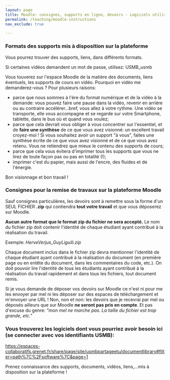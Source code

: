 ```yaml
---
layout: page
title: Moodle: consignes, supports en ligne, devoirs - Logiciels utilisés
permalink: /teaching/moodle-instructions
nav_exclude: true

---
```


### Formats des supports mis à disposition sur la plateforme

Vous pourrez trouver des supports, liens, dans différents formats.

Si certaines vidéos demandent un mot de passe, utilisez: USMB_usmb

Vous touverez sur l'espace Moodle de la matière des documents, liens éventuels, les supports de cours en vidéo. Pourquoi en vidéo me demanderez-vous ? Pour plusieurs raisons:

*   parce que nous sommes à l'ère du format numérique et de la vidéo à la demande: vous pouvez faire une pause dans la vidéo, revenir en arrière ou au contraire accélérer...bref, vous allez à votre rythme. Une vidéo se transporte, elle vous accompagne et se regarde sur votre Smartphone, tablette, dans le bus où et quand vous voulez;
*   parce que cela devrait vous obliger à vous concentrer sur l'essentiel, et de **faire une synthèse** de ce que vous avez visionné: un excellent travail croyez-moi ! Si vous souhaitez avoir un support "à vous", faites une synthèse écrite de ce que vous avez visionné et de ce que vous avez retenu. Vous ne retiendrez que mieux le contenu des supports de cours;
*   parce que cela vous évitera d'imprimer tous les supports que vous ne lirez de toute façon pas ou pas en totalité (!);
*   imprimer c'est du papier, mais aussi de l'encre, des fluides et de l'énergie.

Bon visionnage et bon travail !


### Consignes pour la remise de travaux sur la plateforme Moodle

Sauf consignes particulières, les devoirs sont à remettre sous la forme d'un SEUL FICHIER **.zip** qui contiendra **tout votre travail** et que vous déposerez sur Moodle. 

**Aucun autre format que le format zip du fichier ne sera accepté.** Le nom du fichier zip doit contenir l'identité de chaque étudiant ayant contribué à la réalisation du travail.

Exemple: *HerveVerjus_GuyLiguili.zip*

Chaque document inclus dans le fichier zip devra mentionner l'identité de chaque étudiant ayant contribué à la réalisation du document (en première page ou en entête du document, dans les commentaires du code, etc.). On doit pouvoir lire l'identité de tous les étudiants ayant contribué à la réalisation du travail rapidement et dans tous les fichiers, tout document remis.

Si je vous demande de déposer vos devoirs sur Moodle ce n'est ni pour me les envoyer par mel ni les déposer sur des espaces de téléchargement et m'envoyer une URL ! Non, non et non: les devoirs que je recevrai par mel ou déposés ailleurs que sur Moodle **ne seront pas pris en compte**. Et pas d'excuse du genre: *"mon mel ne marche pas. La taille du fichier est trop grande, etc."*

### Vous trouverez les logiciels dont vous pourriez avoir besoin ici (se connecter avec vos identifiants USMB):

<https://espaces-collaboratifs.grenet.fr/share/page/site/usmbpartageetu/documentlibrary#filter=path%7C%2Fsoftware%7C&page=1>


Prenez connaissance des supports, documents, vidéos, liens,...mis à disposition sur la plateforme !



